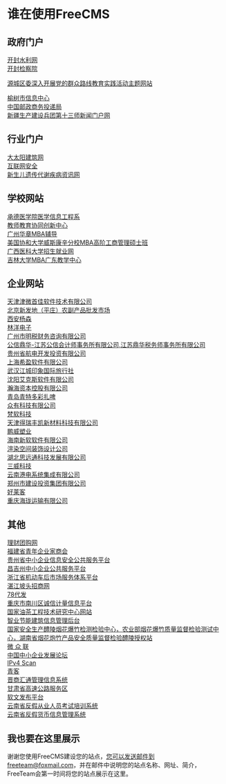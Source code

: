 # 谁在使用FreeCMS #


## 政府门户 ##
[开封水利网](http://www.kfsl.gov.cn) <br />
[开封检察院](http://www.kfjcy.com) <br />

[源城区委深入开展党的群众路线教育实践活动主题网站](http://gdyc.gov.cn/qzlx/)
<br />

[榆树市信息中心](http://it.yushu.gov.cn:8085/)
<br />[中国邮政商务投递局](http://tdj.bjpost.com.cn/postws/)
<br />[新疆生产建设兵团第十三师新闻门户网](http://www.sssnews.cn/)
## 行业门户 ##
[大太阳建筑网](http://www.10333.com/)<br />
[互联网安全](http://www.digitalnet.com.cn:8080/360CMS/)<br />
[新生儿遗传代谢疾病资讯网](http://www.isgenetic.com/)


## 学校网站 ##
[承德医学院医学信息工程系](http://www.incityeyes.cn/cdmcweb/)<br />
[教师教育协同创新中心](http://xtcx.nenu.edu.cn/)<br />
[广州华章MBA辅导](http://www.harvestedu.com/)<br />
[美国协和大学威斯康辛分校MBA高阶工商管理硕士班](http://www.cuwmba.cn/)<br />
[广西医科大学招生就业网](http://www.gxmujy.com/gxmujob/)<br />
[吉林大学MBA广东教学中心](http://www.jlumba.com.cn/)

## 企业网站 ##
[天津津微首佳软件技术有限公司](http://www.tjmstc.cn/tjmstc/)<br />
[北京新发地（平庄）农副产品批发市场](http://www.pzxfd.com)<br />
[西安杨森](http://edm.flyfinger.com/qiangsheng/site/v1-eng/index.html)<br />
[林洋电子](http://www.linyang.com/)<br />
[广州市明税财务咨询有限公司](http://www.gzmstax.com/)<br />
[公信鼎华-江苏公信会计师事务所有限公司,江苏鼎华税务师事务所有限公司](http://jsgxdh.com/)<br />
[贵州省航电开发投资有限公司](http://www.gzhdkf.com/)<br />
[上海希盈软件有限公司](http://xportal.iicp.net/freecms/)<br />
[武汉江城印象国际旅行社](http://www.jcyxgl.com:8080/Jc/)<br />
[沈阳艾克斯软件有限公司](http://www.cn-xsoft.com/)<br />
[瀚海资本控股有限公司](http://www.goshipline.com)<br />
[青岛青特多彩扎啤](http://www.qdqtdc.com/)<br />
[众有科技有限公司](http://abcdefghip.cn3.0623.com.cn/)<br />
[梵软科技](http://www.vansoftware.com.cn/)<br />
[天津得瑞丰凯新材料科技有限公司](http://m.tongji.edu.cn:8888/npca/)<br />
[鹏威塑业](http://www.pengwei-pvc.com/)<br />
[海南新软软件有限公司](http://www.hinewsoft.com.cn/)<br />
[渲染空间装饰设计公司](http://112.124.108.131)<br />
[湖北思远通科技发展有限公司](http://www.sytong.com.cn/)<br />
[三威科技](http://3v.130400.cn:8086/)<br />
[云南港电系统集成有限公司](http://www.yn-gd.com.cn/)<br />
[郑州市建设投资集团有限公司](http://www.zgci.cn/)<br />
[好莱客](http://www.holike.com/)<br />
[重庆海珑运输有限公司](http://www.bcsvr.com/)<br />





## 其他 ##
[理财团购网](http://www.wealthtg.com)<br />
[福建省青年企业家商会](http://wl.fjcyl.org:8090)<br />
[贵州省中小企业信息安全公共服务平台](http://www.cnesap.com)<br />
[昌吉州中小企业公共服务平台](http://tengricom.eicp.net:58081/FreeCMS/)<br />
[浙江省机动车后市场服务体系平台](http://183.129.157.66:8080/hsccms/)<br />
[湛江坡头招商网](http://pt.zjcww.cn/)<br />
[78代发](http://daifacz78.cn3.0623.com.cn/)<br />
[重庆市南川区诚信计量信息平台](http://219.153.49.135:8080/cms/)<br />
[国家油茶工程技术研究中心网站](http://42.96.148.251:8080/)<br />
[智业节能建筑信息管理后台](http://113.105.8.170:88/)<br />
[国家安全生产醴陵烟花爆竹检测检验中心，农业部烟花爆竹质量监督检验测试中心，湖南省烟花炮竹产品安全质量监督检验醴陵授权站](http://fen1014.j1.fjjsp.net/)<br />
[微 众 联](http://110.84.129.156/)<br />
[中国中小企业发展论坛](http://www.sme-ifex.com/)<br />
[IPv4 Scan](http://ipv4scan.com/)<br />
[青客](http://www.qk365.com/cms/)<br />
[晋商汇通管理信息系统](http://www.sbangt.com/)<br />
[甘肃省高速公路服务区](http://www.gsglfwq.com/)<br />
[软文发布平台](http://123.15.61.164/)<br />
[云南省反假从业人员考试培训系统](http://www.yinhongpx.com/)<br />
[云南省反假货币信息管理系统](http://www.ynaccsys.com/)









## 我也要在这里展示 ##
谢谢您使用FreeCMS建设您的站点，您可以发送邮件到freeteam@foxmail.com，并在邮件中说明您的站点名称、网址、简介，FreeTeam会第一时间将您的站点展示在这里。